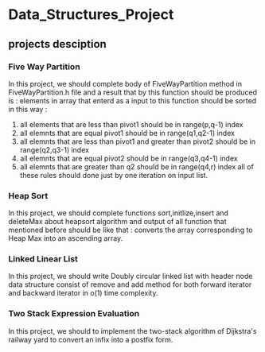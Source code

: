 # Data_Structures_Project

## projects desciption
### Five Way Partition
In this project, we should complete body of FiveWayPartition method in FiveWayPartition.h file and a result that by this function should be produced is :
elements in array that enterd as a input to this function should be sorted in this way :
1. all elements that are less than pivot1 should be in range(p,q-1) index
2. all elemnts that are equal pivot1 should be in range(q1,q2-1) index
3. all elemnts that are less than pivot1 and greater than pivot2 should be in range(q2,q3-1) index
4. all elemnts that are equal pivot2 should be in range(q3,q4-1) index
5. all elemnts that are greater than q2 should be in range(q4,r) index
all of these rules should done just by one iteration on input list.

### Heap Sort
In this project, we should complete functions sort,initlize,insert and deleteMax about heapsort algorithm and output of all function that mentioned before should be like that :
converts the array corresponding to Heap Max into an ascending array.

### Linked Linear List
In this project, we should write Doubly circular linked list with header node data structure consist of remove and add method  for both forward iterator and backward iterator in o(1) time complexity.

### Two Stack Expression Evaluation
In this project, we should to implement the two-stack algorithm of Dijkstra's railway yard to convert an infix into a postfix form.
